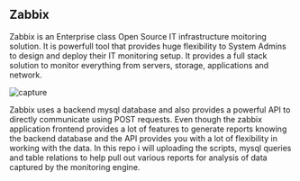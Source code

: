 ## Zabbix
Zabbix is an Enterprise class Open Source IT infrastructure moitoring solution.
It is powerfull tool that provides huge flexibility to System Admins to design and deploy their IT monitoring setup.
It provides a full stack solution to monitor everything from servers, storage, applications and network.


![capture](https://user-images.githubusercontent.com/39571363/42618900-f9071fba-85d3-11e8-96a2-bd218656ac5e.JPG)

Zabbix uses a backend mysql database and also provides a powerful API to directly communicate using POST requests.
Even though the zabbix application frontend provides a lot of features to generate reports knowing the backend database and the API provides you with a lot of flexibility in working with the data.
In this repo i will uploading the scripts, mysql queries and table relations to help pull out various reports for analysis of data captured by the monitoring engine.
